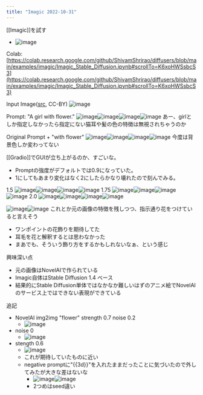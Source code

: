 ```yaml
---
title: "Imagic 2022-10-31"
---
```


[[Imagic]]を試す
- ![image](https://gyazo.com/dcb3dd60484a670130f901e5cd2b47a4/thumb/1000)


Colab: [https://colab.research.google.com/github/ShivamShrirao/diffusers/blob/main/examples/imagic/Imagic_Stable_Diffusion.ipynb#scrollTo=K6xoHWSsbcS3](https://colab.research.google.com/github/ShivamShrirao/diffusers/blob/main/examples/imagic/Imagic_Stable_Diffusion.ipynb#scrollTo=K6xoHWSsbcS3)

Input Image([src](https://twitter.com/Qualia_san), CC-BY)
![image](https://gyazo.com/6b7beb6c41765ff93c1bdede39f5d14a/thumb/1000)

Prompt: "A girl with flower."
![image](https://gyazo.com/a51b5ec3276a8c2fb8a0f4f5f0dc5835/thumb/1000)![image](https://gyazo.com/c8ac3d72eb45ff23f4147c9e13002bb8/thumb/1000)![image](https://gyazo.com/1db5b8b4203ca0871c9f7f24f24fdc9d/thumb/1000)![image](https://gyazo.com/17d0abc1e7bfa9a0cca8eb58815812b7/thumb/1000)
あー、girlとしか指定しなかったら指定にない猫耳や髪の色の特徴は無視されちゃうのか

Original Prompt + "with flower"
![image](https://gyazo.com/f9c8fcec4d04efe9baaf0c0984cc4fca/thumb/1000)![image](https://gyazo.com/f797a94b69c8e4045cedeef95db54c7f/thumb/1000)![image](https://gyazo.com/56c0a767631bda048fe2de857a7dc208/thumb/1000)![image](https://gyazo.com/0383cb942bd1396a6fc14415448eef7f/thumb/1000)
今度は背景色しか変わってない

[[Gradio]]でGUIが立ち上がるのか、すごいな。
- Promptの強度がデフォルトでは0.9になっていた。
- 1にしてもあまり変化はなく2にしたらかなり壊れたので刻んでみる。

1.5
![image](https://gyazo.com/835daff5eaf04975174029999e9f64d3/thumb/1000)![image](https://gyazo.com/7923c11fa0f647454fd823b24b96ff25/thumb/1000)![image](https://gyazo.com/4b01f69c815d851d5da45c7fba363dc6/thumb/1000)![image](https://gyazo.com/049a7b0e9e1745cafeb08ab0fa143a1b/thumb/1000)
1.75
![image](https://gyazo.com/ece7c6d8f55c16a421c86b70afdf5204/thumb/1000)![image](https://gyazo.com/440717d53cee47ceeafc7ad87e7aea79/thumb/1000)![image](https://gyazo.com/275cba18f6f1516d2f99add2600d83b8/thumb/1000)![image](https://gyazo.com/a5e1a7e65dba47f6cbb3c8baba35a167/thumb/1000)
2.0
![image](https://gyazo.com/eb439ade5291b27195591a64a7ba3deb/thumb/1000)![image](https://gyazo.com/24441ddcd73edfad5231936f3366512b/thumb/1000)![image](https://gyazo.com/61d893fbdc48634187749ef0d2380b99/thumb/1000)![image](https://gyazo.com/03303debf63085b17e70d1251821ae9f/thumb/1000)


![image](https://gyazo.com/ece7c6d8f55c16a421c86b70afdf5204/thumb/1000)![image](https://gyazo.com/6b7beb6c41765ff93c1bdede39f5d14a/thumb/1000)
これとか元の画像の特徴を残しつつ、指示通り花をつけていると言えそう
- ワンポイントの花飾りを期待してた
- 耳毛を花と解釈するとは思わなかった
- まあでも、そういう飾り方をするかもしれないなぁ、という感じ

興味深い点
- 元の画像はNovelAIで作られている
- Imagic自体はStable Diffusion 1.4 ベース
- 結果的にStable Diffusion単体ではなかなか難しいはずのアニメ絵でNovelAIのサービス上ではできない表現ができている

追記
- NovelAI img2img "flower" strength 0.7 noise 0.2
    - ![image](https://gyazo.com/483d3a0497d3099c9f68d4a6b8661142/thumb/1000)
- noise 0
    - ![image](https://gyazo.com/a759fb52eaa940503df54168c5f66e3a/thumb/1000)
- stength 0.6
    - ![image](https://gyazo.com/306578acb4cefeb7106cb1b985c7b30d/thumb/1000)
    - これが期待していたものに近い
    - negative promptに"{{3d}}"を入れたままだったことに気づいたので外してみたが大きな差はないな
        - ![image](https://gyazo.com/22362d98d9d283953be9c4d887686fe3/thumb/1000)![image](https://gyazo.com/512141b9cf8c6d9bb238d698f654be1d/thumb/1000)
        - 2つめはseed違い

